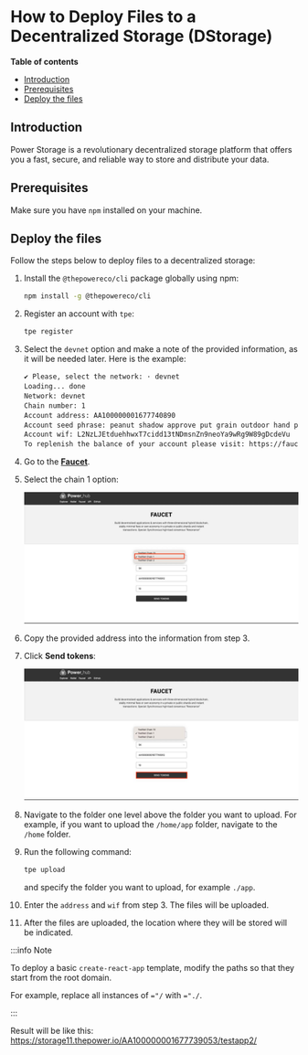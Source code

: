 # How to Deploy Files to a Decentralized Storage (DStorage)

**Table of contents**

<!-- START doctoc generated TOC please keep comment here to allow auto update -->
<!-- DON'T EDIT THIS SECTION, INSTEAD RE-RUN doctoc TO UPDATE -->

- [Introduction](#introduction)
- [Prerequisites](#prerequisites)
- [Deploy the files](#deploy-the-files)

<!-- END doctoc generated TOC please keep comment here to allow auto update -->

## Introduction

Power Storage is a revolutionary decentralized storage platform that offers you a fast, secure, and reliable way to store and distribute your data.

## Prerequisites

Make sure you have `npm` installed on your machine.

## Deploy the files

Follow the steps below to deploy files to a decentralized storage:

1. Install the `@thepowereco/cli` package globally using npm: 

   ```bash
   npm install -g @thepowereco/cli
   ```

2. Register an account with `tpe`: 

   ```bash
   tpe register
   ```

3. Select the `devnet` option and make a note of the provided information, as it will be needed later. Here is the example:

   ```bash
   ✔ Please, select the network: · devnet
   Loading... done
   Network: devnet
   Chain number: 1
   Account address: AA100000001677740890
   Account seed phrase: peanut shadow approve put grain outdoor hand program angry tiger cry diary
   Account wif: L2NzLJEtduehhwxT7cidd13tNDmsnZn9neoYa9wRg9W89gDcdeVu
   To replenish the balance of your account please visit: https://faucet.thepower.io
   ```

4. Go to the [**Faucet**](https://faucet.thepower.io/). 
5. Select the chain 1 option:
 
   ![chain](../tools/resources/chain.jpg)
   
6. Copy the provided address into the information from step 3. 
7. Click **Send tokens**:

   ![send_tokens](../tools/resources/send_tokens.jpg)

8. Navigate to the folder one level above the folder you want to upload. For example, if you want to upload the `/home/app` folder, navigate to the `/home` folder. 
9. Run the following command:
   
   ```bash
   tpe upload 
   ```
    
   and specify the folder you want to upload, for example `./app`. 
10. Enter the `address` and `wif` from step 3. The files will be uploaded.
11. After the files are uploaded, the location where they will be stored will be indicated.

:::info Note

To deploy a basic `create-react-app` template, modify the paths so that they start from the root domain. 

For example, replace all instances of `="/` with `="./`.

:::

Result will be like this:
https://storage11.thepower.io/AA100000001677739053/testapp2/
